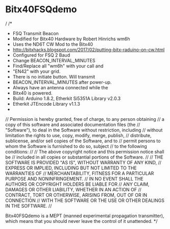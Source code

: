 # Bitx40FSQdemo
/
/*
 * FSQ Transmit Beacon
 * Modified for Bitx40 Hardware by Robert Hinrichs wm6h
 * Uses the ND6T CW Mod to the Bitx40
 * http://bitxhacks.blogspot.com/2017/02/putting-bitx-raduino-on-cw.html
 * Configured for FSQ 2 Baud
 * Change BEACON_INTERVAL_MINUTES 
 * Find/Replace all "wm6h" with your call and
 * "EN42" with your grid.
 * There is no initiate button. Will transmit 
 * BEACON_INTERVAL_MINUTES after power-up.
 * Always have an antenna connected while the
 * Bitx40 is powered.
 * Build: Arduino 1.8.2, Etherkit Si5351A Library v2.0.3
 * Etherkit JTEncode Library v1.1.3
 * 
// Permission is hereby granted, free of charge, to any person obtaining
// a copy of this software and associated documentation files (the
// "Software"), to deal in the Software without restriction, including
// without limitation the rights to use, copy, modify, merge, publish,
// distribute, sublicense, and/or sell copies of the Software, and to
// permit persons to whom the Software is furnished to do so, subject
// to the following conditions:
//
// The above copyright notice and this permission notice shall be
// included in all copies or substantial portions of the Software.
//
// THE SOFTWARE IS PROVIDED "AS IS", WITHOUT WARRANTY OF ANY KIND,
// EXPRESS OR IMPLIED, INCLUDING BUT NOT LIMITED TO THE WARRANTIES OF
// MERCHANTABILITY, FITNESS FOR A PARTICULAR PURPOSE AND NONINFRINGEMENT.
// IN NO EVENT SHALL THE AUTHORS OR COPYRIGHT HOLDERS BE LIABLE FOR
// ANY CLAIM, DAMAGES OR OTHER LIABILITY, WHETHER IN AN ACTION OF
// CONTRACT, TORT OR OTHERWISE, ARISING FROM, OUT OF OR IN CONNECTION
// WITH THE SOFTWARE OR THE USE OR OTHER DEALINGS IN THE SOFTWARE.
//

Bitx40FSQdemo is a MEPT (manned experimental propagation transmitter), which means that you should never leave the control of it unattended.
 */
